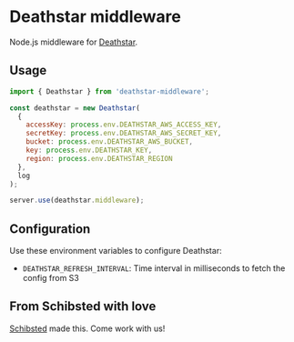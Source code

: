 # Deathstar middleware

Node.js middleware for [Deathstar](https://github.com/schibsted/deathstar).

## Usage

```javascript
import { Deathstar } from 'deathstar-middleware';

const deathstar = new Deathstar(
  {
    accessKey: process.env.DEATHSTAR_AWS_ACCESS_KEY,
    secretKey: process.env.DEATHSTAR_AWS_SECRET_KEY,
    bucket: process.env.DEATHSTAR_AWS_BUCKET,
    key: process.env.DEATHSTAR_KEY,
    region: process.env.DEATHSTAR_REGION
  },
  log
);

server.use(deathstar.middleware);
```

## Configuration

Use these environment variables to configure Deathstar:

* `DEATHSTAR_REFRESH_INTERVAL`: Time interval in milliseconds to fetch the config from S3

## From Schibsted with love

[Schibsted](https://schibsted.com/) made this. Come work with us!
